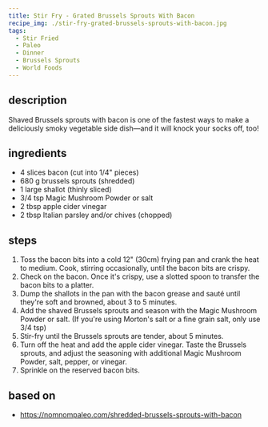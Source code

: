 ```yaml
---
title: Stir Fry - Grated Brussels Sprouts With Bacon
recipe_img: ./stir-fry-grated-brussels-sprouts-with-bacon.jpg
tags:
  - Stir Fried
  - Paleo
  - Dinner
  - Brussels Sprouts
  - World Foods
---
```


## description

Shaved Brussels sprouts with bacon is one of the fastest ways to make a deliciously smoky vegetable side dish—and it will knock your socks off, too!

## ingredients

- 4 slices bacon (cut into 1/4" pieces)
- 680 g brussels sprouts (shredded)
- 1 large shallot (thinly sliced)
- 3/4 tsp Magic Mushroom Powder or salt
- 2 tbsp apple cider vinegar
- 2 tbsp Italian parsley and/or chives (chopped)

## steps

1. Toss the bacon bits into a cold 12" (30cm) frying pan and crank the heat to medium. Cook, stirring occasionally, until the bacon bits are crispy.
2. Check on the bacon. Once it's crispy, use a slotted spoon to transfer the bacon bits to a platter.
3. Dump the shallots in the pan with the bacon grease and sauté until they're soft and browned, about 3 to 5 minutes.
4. Add the shaved Brussels sprouts and season with the Magic Mushroom Powder or salt. (If you're using Morton's salt or a fine grain salt, only use 3/4 tsp)
5. Stir-fry until the Brussels sprouts are tender, about 5 minutes.
6. Turn off the heat and add the apple cider vinegar. Taste the Brussels sprouts, and adjust the seasoning with additional Magic Mushroom Powder, salt, pepper, or vinegar.
7. Sprinkle on the reserved bacon bits.

## based on

- https://nomnompaleo.com/shredded-brussels-sprouts-with-bacon
